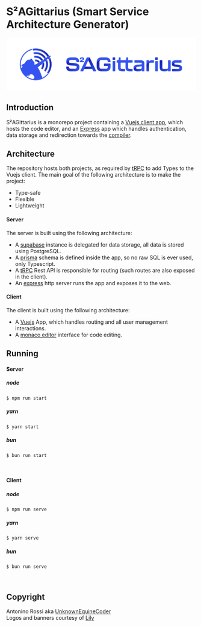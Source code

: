 # S²AGittarius (Smart Service Architecture Generator)

![S²AGittarius banner](media/banner.svg?raw=true "banner")

## Introduction

S²AGittarius is a monorepo project containing a [Vuejs client app](src/client/src/App.vue), which hosts the code editor, and an [Express](src/server/src/api.ts) app which handles authentication, data storage and redirection towards the [compiler](https://github.com/UnknownEquineCoder/SSDL-Language).

## Architecture

The repository hosts both projects, as required by [tRPC](https://trpc.io) to add Types to the Vuejs client.
The main goal of the following architecture is to make the project:

- Type-safe
- Flexible
- Lightweight

#### Server

The server is built using the following architecture:

- A [supabase](https://supabase.com) instance is delegated for data storage, all data is stored using PostgreSQL.
- A [prisma](https://www.prisma.io) schema is defined inside the app, so no raw SQL is ever used, only Typescript.
- A [tRPC](https://trpc.io) Rest API is responsible for routing (such routes are also exposed in the client).
- An [express](https://expressjs.com) http server runs the app and exposes it to the web.

#### Client

The client is built using the following architecture:

- A [Vuejs](https://vuejs.org) App, which handles routing and all user management interactions.
- A [monaco editor](https://microsoft.github.io/monaco-editor/) interface for code editing.

## Running

#### Server

##### node

```shell
$ npm run start
```

##### yarn

```shell
$ yarn start
```

##### bun

```shell
$ bun run start
```

&nbsp;

#### Client

##### node

```shell
$ npm run serve
```

##### yarn

```shell
$ yarn serve
```

##### bun

```shell
$ bun run serve
```

&nbsp;

## Copyright

Antonino Rossi aka [UnknownEquineCoder](https://github.com/UnknownEquineCoder)  
Logos and banners courtesy of [Lily](https://lilyoko.myportfolio.com)
